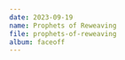 ```yaml
---
date: 2023-09-19
name: Prophets of Reweaving
file: prophets-of-reweaving
album: faceoff
---
```


<!-- My first and so far only piece that was fully improvised in one go, with only some tempo issues adjusted later. I especially like the unexpected dissonance in 1:45, and also the rather unexpected minor chord at the end. -->
